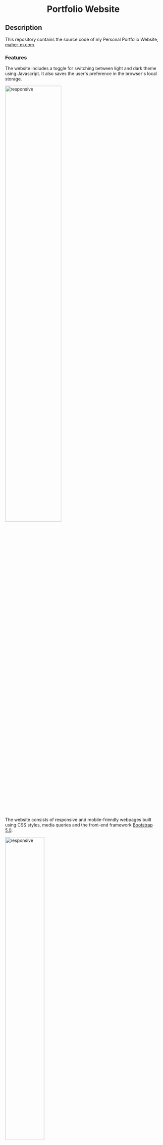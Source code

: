 <div align="center">

# Portfolio Website

</div>

## Description
This repository contains the source code of my Personal Portfolio Website, [maher-m.com](https://maher-m.com/).

### Features
The website includes a toggle for switching between light and dark theme using Javascript. It also saves the user's preference in the browser's local storage.

<img src="https://user-images.githubusercontent.com/99841502/214224414-0d198d78-4a08-46d0-be77-b56b14d1268a.png" alt="responsive" style="width:60%">

The website consists of responsive and mobile-friendly webpages built using CSS styles, media queries and the front-end framework [Bootstrap 5.0](https://getbootstrap.com/docs/5.0/getting-started/introduction/).

<img src="https://user-images.githubusercontent.com/99841502/214223192-10551e9e-825c-46db-88e3-1bd2c6c3a7e8.png" alt="responsive" style="width:50%">

---
Last Updated: January 24, 2023